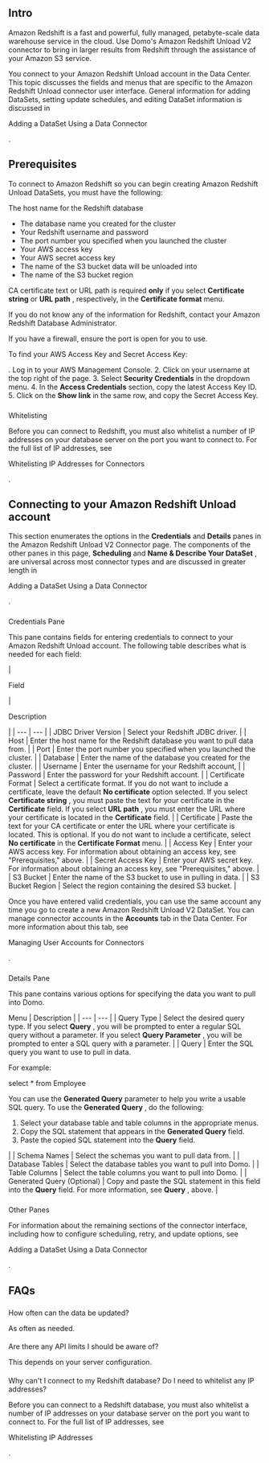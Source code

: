 

Intro
-------

Amazon Redshift is a fast and powerful, fully managed, petabyte-scale data warehouse service in the cloud. Use Domo's Amazon Redshift Unload V2 connector to bring in larger results from Redshift through the assistance of your Amazon S3 service.


 You connect to your Amazon Redshift Unload account in the Data Center. This topic discusses the fields and menus that are specific to the Amazon Redshift Unload connector user interface. General information for adding DataSets, setting update schedules, and editing DataSet information is discussed in

Adding a DataSet Using a Data Connector

.


 Prerequisites
---------------

To connect to Amazon Redshift so you can begin creating Amazon Redshift Unload DataSets, you must have the following:

 The host name for the Redshift database
* The database name you created for the cluster
* Your Redshift username and password
* The port number you specified when you launched the cluster
* Your AWS access key
* Your AWS secret access key
* The name of the S3 bucket data will be unloaded into
* The name of the S3 bucket region

CA certificate text or URL path is required
 **only**
 if you select
 ****Certificate string****
 or
 ****URL path****
 , respectively, in the
 ****Certificate format****
 menu.


 If you do not know any of the information for Redshift, contact your Amazon Redshift Database Administrator.


 If you have a firewall, ensure the port is open for you to use.


 To find your AWS Access Key and Secret Access Key:

. Log in to your AWS Management Console.
2. Click on your username at the top right of the page.
3. Select
 ****Security Credentials****
 in the dropdown menu.
4. In the
 ****Access Credentials****
 section, copy the latest Access Key ID.
5. Click on the
 ****Show link****
 in the same row, and copy the Secret Access Key.


###
 Whitelisting

Before you can connect to Redshift, you must also whitelist a number of IP addresses on your database server on the port you want to connect to. For the full list of IP addresses, see

Whitelisting IP Addresses for Connectors

.


 Connecting to your Amazon Redshift Unload account
---------------------------------------------------


 This section enumerates the options in the
 **Credentials**
 and
 **Details**
 panes in the Amazon Redshift Unload V2 Connector page. The components of the other panes in this page,
 **Scheduling**
 and
 **Name & Describe Your DataSet**
 , are universal across most connector types and are discussed in greater length in

Adding a DataSet Using a Data Connector

.


###

Credentials Pane


 This pane contains fields for entering credentials to connect to your Amazon Redshift Unload account. The following table describes what is needed for each field:


|

Field

|

Description

|
| --- | --- |
|
 JDBC Driver Version
  |
 Select your Redshift JDBC driver.
  |
|
 Host
  |
 Enter the host name for the Redshift database you want to pull data from.
  |
|
 Port
  |
 Enter the port number you specified when you launched the cluster.
  |
|
 Database
  |
 Enter the name of the database you created for the cluster.
  |
|
 Username
  |
 Enter the username for your Redshift account,
  |
|
 Password
  |
 Enter the password for your Redshift account.
  |
|
 Certificate Format
  |
 Select a certificate format. If you do not want to include a certificate, leave the default
 ****No certificate****
 option selected. If you select
 **Certificate string**
 , you must paste the text for your certificate in the
 ****Certificate****
 field. If you select
 ****URL path****
 , you must enter the URL where your certificate is located in the
 ****Certificate****
 field.
  |
|
 Certificate
  |
 Paste the text for your CA certificate or enter the URL where your certificate is located. This is optional. If you do not want to include a certificate, select
 ****No certificate****
 in the
 ****Certificate Format****
 menu.
  |
|
 Access Key
  |
 Enter your AWS access key. For information about obtaining an access key, see "Prerequisites," above.
  |
|
 Secret Access Key
  |
 Enter your AWS secret key. For information about obtaining an access key, see "Prerequisites," above.
  |
|
 S3 Bucket
  |
 Enter the name of the S3 bucket to use in pulling in data.
  |
|
 S3 Bucket Region
  |
 Select the region containing the desired S3 bucket.
  |


 Once you have entered valid credentials, you can use the same account any time you go to create a new Amazon Redshift Unload V2 DataSet. You can manage connector accounts in the
 **Accounts**
 tab in the Data Center. For more information about this tab, see

Managing User Accounts for Connectors

.


###
 Details Pane

This pane contains various options for specifying the data you want to pull into Domo.


 Menu
  |
 Description
  |
| --- | --- |
|
 Query Type
  |
 Select the desired query type. If you select
 **Query**
 , you will be prompted to enter a regular SQL query without a parameter. If you select
 **Query Parameter**
 , you will be prompted to enter a SQL query with a parameter.
  |
|
 Query
  |
 Enter the SQL query you want to use to pull in data.


 For example:

select \* from Employee

You can use the
 ****Generated Query****
 parameter to help you write a usable SQL query. To use the
 **Generated Query**
 , do the following:
 1. Select your database table and table columns in the appropriate menus.
2. Copy the SQL statement that appears in the
 ****Generated Query****
 field.
3. Paste the copied SQL statement into the
 ****Query****
 field.


 |
|
 Schema Names
  |
 Select the schemas you want to pull data from.
  |
|
 Database Tables
  |
 Select the database tables you want to pull into Domo.
  |
|
 Table Columns
  |
 Select the table columns you want to pull into Domo.
  |
|
 Generated Query (Optional)
  |
 Copy and paste the SQL statement in this field into the
 ****Query****
 field. For more information, see
 ****Query****
 , above.
  |


###
 Other Panes

For information about the remaining sections of the connector interface, including how to configure scheduling, retry, and update options, see

Adding a DataSet Using a Data Connector

.


 FAQs
------


#####
 How often can the data be updated?

As often as needed.

####
 Are there any API limits I should be aware of?

This depends on your server configuration.

####
 Why can't I connect to my Redshift database? Do I need to whitelist any IP addresses?

Before you can connect to a Redshift database, you must also whitelist a number of IP addresses on your database server on the port you want to connect to. For the full list of IP addresses, see

Whitelisting IP Addresses

.

